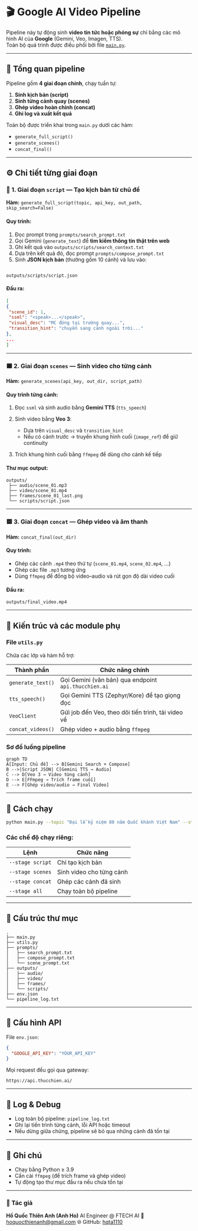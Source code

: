 # 🎬 Google AI Video Pipeline

Pipeline này tự động sinh **video tin tức hoặc phóng sự** chỉ bằng các mô hình AI của **Google** (Gemini, Veo, Imagen, TTS).  
Toàn bộ quá trình được điều phối bởi file [`main.py`](./main.py).

---

## 🧠 Tổng quan pipeline

Pipeline gồm **4 giai đoạn chính**, chạy tuần tự:

1. **Sinh kịch bản (script)**
2. **Sinh từng cảnh quay (scenes)**
3. **Ghép video hoàn chỉnh (concat)**
4. **Ghi log và xuất kết quả**

Toàn bộ được triển khai trong `main.py` dưới các hàm:
- `generate_full_script()`
- `generate_scenes()`
- `concat_final()`

---

## ⚙️ Chi tiết từng giai đoạn

### 🩵 1. Giai đoạn `script` — Tạo kịch bản từ chủ đề

**Hàm:** `generate_full_script(topic, api_key, out_path, skip_search=False)`

#### Quy trình:
1. Đọc prompt trong `prompts/search_prompt.txt`
2. Gọi Gemini (`generate_text`) để **tìm kiếm thông tin thật trên web**
3. Ghi kết quả vào `outputs/scripts/search_context.txt`
4. Dựa trên kết quả đó, đọc prompt `prompts/compose_prompt.txt`
5. Sinh **JSON kịch bản** (thường gồm 10 cảnh) và lưu vào:
```

outputs/scripts/script.json

````

#### Đầu ra:
```json
[
{
 "scene_id": 1,
 "ssml": "<speak>...</speak>",
 "visual_desc": "MC đứng tại trường quay...",
 "transition_hint": "chuyển sang cảnh ngoài trời..."
},
...
]
````

---

### 🟦 2. Giai đoạn `scenes` — Sinh video cho từng cảnh

**Hàm:** `generate_scenes(api_key, out_dir, script_path)`

#### Quy trình từng cảnh:

1. Đọc `ssml` và sinh audio bằng **Gemini TTS** (`tts_speech`)
2. Sinh video bằng **Veo 3**:

   * Dựa trên `visual_desc` và `transition_hint`
   * Nếu có cảnh trước → truyền khung hình cuối (`image_ref`) để giữ continuity
3. Trích khung hình cuối bằng `ffmpeg` để dùng cho cảnh kế tiếp

#### Thư mục output:

```
outputs/
 ├── audio/scene_01.mp3
 ├── video/scene_01.mp4
 ├── frames/scene_01_last.png
 └── scripts/script.json
```

---

### 🟨 3. Giai đoạn `concat` — Ghép video và âm thanh

**Hàm:** `concat_final(out_dir)`

#### Quy trình:

* Ghép các cảnh `.mp4` theo thứ tự (`scene_01.mp4`, `scene_02.mp4`, …)
* Ghép các file `.mp3` tương ứng
* Dùng `ffmpeg` để đồng bộ video–audio và rút gọn độ dài video cuối

#### Đầu ra:

```
outputs/final_video.mp4
```

---

## 🧩 Kiến trúc và các module phụ

### File `utils.py`

Chứa các lớp và hàm hỗ trợ:

| Thành phần        | Chức năng chính                                      |
| ----------------- | ---------------------------------------------------- |
| `generate_text()` | Gọi Gemini (văn bản) qua endpoint `api.thucchien.ai` |
| `tts_speech()`    | Gọi Gemini TTS (Zephyr/Kore) để tạo giọng đọc        |
| `VeoClient`       | Gửi job đến Veo, theo dõi tiến trình, tải video về   |
| `concat_videos()` | Ghép video + audio bằng `ffmpeg`                     |

### Sơ đồ luồng pipeline

```mermaid
graph TD
A[Input: Chủ đề] --> B[Gemini Search + Compose]
B -->|Script JSON| C[Gemini TTS → Audio]
C --> D[Veo 3 → Video từng cảnh]
D --> E[FFmpeg → Trích frame cuối]
E --> F[Ghép video/audio → Final Video]
```

---

## 🚀 Cách chạy

```bash
python main.py --topic "Đại lễ kỷ niệm 80 năm Quốc khánh Việt Nam" --stage all
```

### Các chế độ chạy riêng:

| Lệnh             | Chức năng                |
| ---------------- | ------------------------ |
| `--stage script` | Chỉ tạo kịch bản         |
| `--stage scenes` | Sinh video cho từng cảnh |
| `--stage concat` | Ghép các cảnh đã sinh    |
| `--stage all`    | Chạy toàn bộ pipeline    |

---

## 📁 Cấu trúc thư mục

```
.
├── main.py
├── utils.py
├── prompts/
│   ├── search_prompt.txt
│   ├── compose_prompt.txt
│   └── scene_prompt.txt
├── outputs/
│   ├── audio/
│   ├── video/
│   ├── frames/
│   └── scripts/
├── env.json
└── pipeline_log.txt
```

---

## 🔐 Cấu hình API

File `env.json`:

```json
{
  "GOOGLE_API_KEY": "YOUR_API_KEY"
}
```

Mọi request đều gọi qua gateway:

```
https://api.thucchien.ai/
```

---

## 🧾 Log & Debug

* Log toàn bộ pipeline: `pipeline_log.txt`
* Ghi lại tiến trình từng cảnh, lỗi API hoặc timeout
* Nếu dừng giữa chừng, pipeline sẽ bỏ qua những cảnh đã tồn tại

---

## 📜 Ghi chú

* Chạy bằng Python ≥ 3.9
* Cần cài `ffmpeg` (để trích frame và ghép video)
* Tự động tạo thư mục đầu ra nếu chưa tồn tại

---

### 👤 Tác giả

**Hồ Quốc Thiên Anh (Anh Ho)**
AI Engineer @ FTECH AI
📧 [hoquocthienanh@gmail.com](mailto:hoquocthienanh@gmail.com)
🌐 GitHub: [hqta1110](https://github.com/hqta1110)